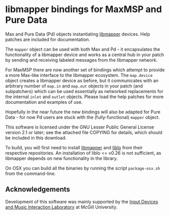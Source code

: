 # libmapper bindings for MaxMSP and Pure Data

Max and Pure Data (Pd) objects instantiating [libmapper][1] devices. Help patches are included for documentation.

The `mapper` object can be used with both Max and Pd - it encapsulates the functionality of a libmapper device and works as a central hub in your patch by sending and receiving labeled messages from the libmapper network.

For MaxMSP there are now another set of bindings which attempt to provide a more Max-like interface to the libmapper ecosystem. The `map.device` object creates a libmapper device as before, but it communicates with an arbitrary number of `map.in` and `map.out` objects in your patch (and subpatchers) which can be used essentially as networked replacements
for the internal `inlet` and `outlet` objects. Please load the help patches for more documentation and examples of use.

Hopefully in the near future the new bindings will also be adapted for Pure Data - for now Pd users are stuck with the (fully-functional) `mapper` object.

This software is licensed under the GNU Lesser Public General License version 2.1 or later; see the attached file COPYING for details, which should be included in this download.

To build, you will first need to install [libmapper][1] and [liblo][2] from their respective repositories. An installation of liblo <= v0.26 is not sufficient, as libmapper depends on new functionality in the library.

On OSX you can build all the binaries by running the script `package-osx.sh` from the command-line.

## Acknowledgements

Development of this software was mainly supported by the [Input Devices and Music Interaction Laboratory][3] at McGill University.

[1]: http://github.com/libmapper/libmapper
[2]: http://github.com/radarsat1/liblo
[3]: http://idmil.org/software/libmapper

